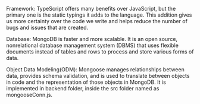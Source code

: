 Framework: TypeScript offers many benefits over JavaScript, but the primary one is the static typings it adds to the language. This addition gives us more certainty over the code we write and helps reduce the number of bugs and issues that are created.

Database: MongoDB is faster and more scalable. It is an open source, nonrelational database management system (DBMS) that uses flexible documents instead of tables and rows to process and store various forms of data.

Object Data Modeling(ODM): Mongoose manages relationships between data, provides schema validation, and is used to translate between objects in code and the representation of those objects in MongoDB. It is implemented in backend folder, inside the src folder named as mongooseConn.js.

